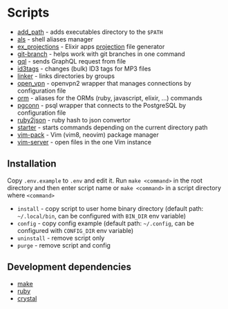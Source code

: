 # Scripts

* [add_path](add_path) - adds executables directory to the `$PATH`
* [als](als) - shell aliases manager
* [ex_projections](ex_projections) - Elixir apps [projection](https://github.com/tpope/vim-projectionist) file generator
* [git-branch](git-branch) - helps work with git branches in one command
* [gql](gql) - sends GraphQL request from file
* [id3tags](id3tags) - changes (bulk) ID3 tags for MP3 files
* [linker](linker) - links directories by groups
* [open_vpn](open_vpn) - openvpn2 wrapper that manages connections by configuration file
* [orm](orm) - aliases for the ORMs (ruby, javascript, elixir, ...) commands
* [pgconn](pgconn) - psql wrapper that connects to the PostgreSQL by configuration file
* [ruby2json](ruby2json) - ruby hash to json convertor
* [starter](starter) - starts commands depending on the current directory path
* [vim-pack](vim-pack) - Vim (vim8, neovim) package manager
* [vim-server](vim-server) - open files in the one Vim instance


## Installation

Copy `.env.example` to `.env` and edit it. Run `make <command>` in the root directory and then enter script name or
`make <command>` in a script directory where `<command>`

* `install` - copy script to user home binary directory (default path: `~/.local/bin`, can be configured with `BIN_DIR` env variable)
* `config` - copy config example (default path: `~/.config`, can be configured with `CONFIG_DIR` env variable)
* `uninstall` - remove script only
* `purge` - remove script and config


## Development dependencies

* [make](https://www.gnu.org/software/make)
* [ruby](https://www.ruby-lang.org)
* [crystal](https://crystal-lang.org)
